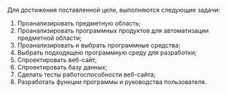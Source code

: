 Для достижения поставленной цели, выполняются следующие задачи:
1. Проанализировать предметную область;
2. Проанализировать программных продуктов для автоматизации 
предметной области;
3. Проанализировать и выбрать программные средства;
4. Выбрать подходящею программную среду для разработки;
5. Спроектировать веб-сайт;
6. Спроектировать базу данных;
7. Сделать тесты работоспособности веб-сайта;
8. Разработать функции программы и руководства пользователя.

